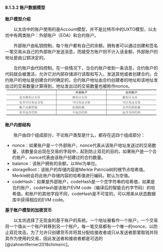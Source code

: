 #### 8.1.3.2 账户数据模型

**账户模型介绍**

&emsp;&emsp;以太坊中的账户使用的是Account模型，并不是比特币中的UXTO模型，以太坊中有两类账户：外部账户（EOA）和合约账户。

&emsp;&emsp;外部账户由私钥控制，每个账户都有自己的余额。拥有者可以通过创建和签名一笔交易从自己的外部账户发送消息，而接受方账户则不计入该金额，外部账户的地址是由公钥决定的。

&emsp;&emsp;合约账户由代码控制。在一些情况下，当合约账户收到一条消息，合约账户的代码就会被激活，允许它对内部存储进行读取和写入，发送其他或者创建合约。合约账户的地址是创建合约时确定的，合约账户地址由合约创建者的地址和该地址发出过的交易数量计算得到，地址发出过的交易数量也被称作nonce。
![08132121-1.png](./figures/08132121-1.png)

**账户内部结构**

&emsp;&emsp;账户由四个组成部分，不论账户类型是什么，都存在这四个组成部分：
*   nonce：如果账户是一个外部账户，nonce代表从该账户地址发送过的交易数量，该数量会出现在交易的字段中，起到防止双花的目的。如果账户是一个合约账户，nonce代表由该账户创建过的合约数量。
*   balance：该账户拥有的余额，以Wei为单位。
*   storageRoot：该账户的存储内容是Merkle Patricia树的根节点哈希值。Merkle树会将此账户存储内容的哈希值进行编码，默认为空值。
*   codeHash：如果是外部账户，codeHash是一个空字符串的哈希值，如果是合约账户，codeHash是该账户EVM code（编译后的智能合约字节码）的哈希值。和账户的其他字段不同，codeHash是不可变的，可以用来从状态数据库中获得相应的EVM code。

**基于账户模型的加密货币**

&emsp;&emsp;以太坊选择了无现金的基于账户的系统。一个地址被看作一个账户，一个交易将一个值从一个账户转移到另一个账户。每一笔交易都有一个唯一的nonce，以防止双花攻击。为了允许只创建货币并将其分配给接收者或只从发送者那里取钱并将其作为使用的交易，因此发送者和接收者都是可选的[@zahnentferner2018chimeric]。
